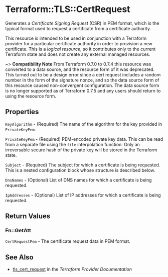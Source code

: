 # Terraform::TLS::CertRequest

Generates a *Certificate Signing Request* (CSR) in PEM format, which is the
typical format used to request a certificate from a certificate authority.

This resource is intended to be used in conjunction with a Terraform provider
for a particular certificate authority in order to provision a new certificate.
This is a *logical resource*, so it contributes only to the current Terraform
state and does not create any external managed resources.

~> **Compatibility Note** From Terraform 0.7.0 to 0.7.4 this resource was
converted to a data source, and the resource form of it was deprecated. This
turned out to be a design error since a cert request includes a random number
in the form of the signature nonce, and so the data source form of this
resource caused non-convergent configuration. The data source form is no longer
supported as of Terraform 0.7.5 and any users should return to using the
resource form.

## Properties

`KeyAlgorithm` - (Required) The name of the algorithm for the key provided
in `PrivateKeyPem`.

`PrivateKeyPem` - (Required) PEM-encoded private key data. This can be
read from a separate file using the ``file`` interpolation function. Only
an irreversable secure hash of the private key will be stored in the Terraform
state.

`Subject` - (Required) The subject for which a certificate is being requested. This is
a nested configuration block whose structure is described below.

`DnsNames` - (Optional) List of DNS names for which a certificate is being requested.

`IpAddresses` - (Optional) List of IP addresses for which a certificate is being requested.


## Return Values

### Fn::GetAtt

`CertRequestPem` - The certificate request data in PEM format.

## See Also

* [tls_cert_request](https://www.terraform.io/docs/providers/tls/r/cert_request.html) in the _Terraform Provider Documentation_